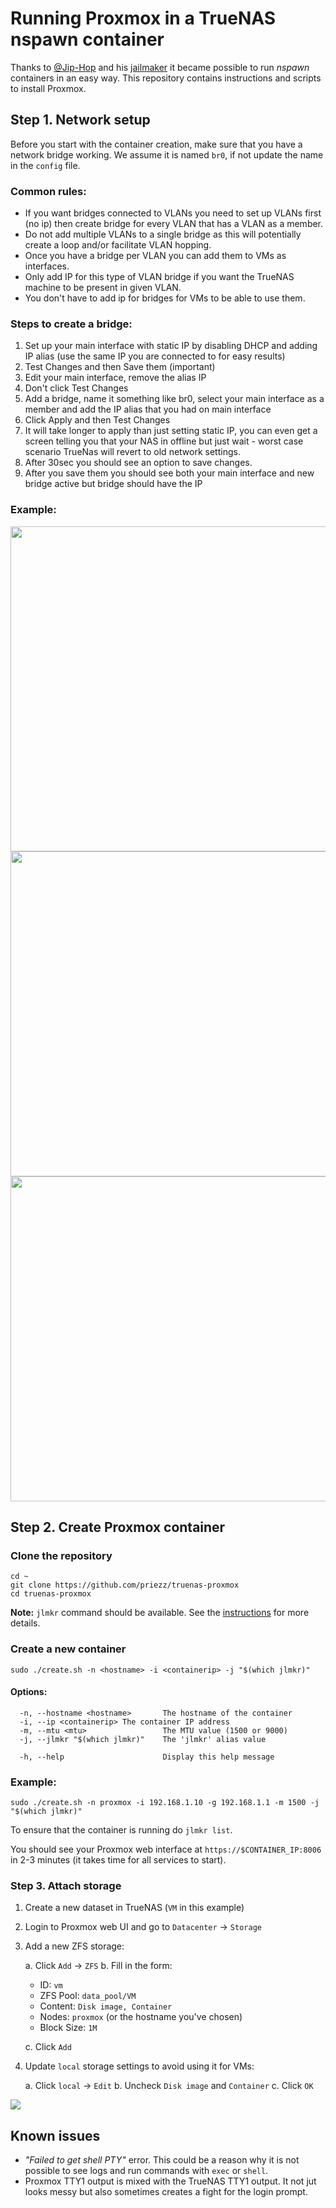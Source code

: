 # Running Proxmox in a TrueNAS nspawn container

Thanks to [@Jip-Hop](https://github.com/Jip-Hop) and his [jailmaker](https://github.com/Jip-Hop/jailmaker) it
became possible to run _nspawn_ containers in an easy way. This repository
contains instructions and scripts to install Proxmox.

## Step 1. Network setup

Before you start with the container creation, make sure that you have a network
bridge working. We assume it is named `br0`, if not update the name in the
`config` file.

### Common rules:

- If you want bridges connected to VLANs you need to set up VLANs first (no ip)
  then create bridge for every VLAN that has a VLAN as a member.
- Do not add multiple VLANs to a single bridge as this will potentially create a
  loop and/or facilitate VLAN hopping.
- Once you have a bridge per VLAN you can add them to VMs as interfaces.
- Only add IP for this type of VLAN bridge if you want the TrueNAS machine to be
  present in given VLAN.
- You don't have to add ip for bridges for VMs to be able to use them.

### Steps to create a bridge:

1. Set up your main interface with static IP by disabling DHCP and adding IP alias (use the same IP you are connected to for easy results)
2. Test Changes and then Save them (important)
3. Edit your main interface, remove the alias IP
4. Don't click Test Changes
5. Add a bridge, name it something like br0, select your main interface as a member and add the IP alias that you had on main interface
6. Click Apply and then Test Changes
7. It will take longer to apply than just setting static IP, you can even get a screen telling you that your NAS in offline but just wait - worst case scenario TrueNas will revert to old network settings.
8. After 30sec you should see an option to save changes.
9. After you save them you should see both your main interface and new bridge active but bridge should have the IP

### Example:

<img src="images/network_1.png" width="520"/>
<img src="images/network_2.png" width="520"/>
<img src="images/network_3.png" width="520"/>

## Step 2. Create Proxmox container

### Clone the repository

```
cd ~
git clone https://github.com/priezz/truenas-proxmox
cd truenas-proxmox
```

**Note:** `jlmkr` command should be available. See the [instructions](https://github.com/Jip-Hop/jailmaker) for more details.

### Create a new container

```
sudo ./create.sh -n <hostname> -i <containerip> -j "$(which jlmkr)"
```

#### Options:

```
  -n, --hostname <hostname>       The hostname of the container
  -i, --ip <containerip> The container IP address
  -m, --mtu <mtu>                 The MTU value (1500 or 9000)
  -j, --jlmkr "$(which jlmkr)"    The 'jlmkr' alias value

  -h, --help                      Display this help message
```

### Example:

```
sudo ./create.sh -n proxmox -i 192.168.1.10 -g 192.168.1.1 -m 1500 -j "$(which jlmkr)"
```

To ensure that the container is running do `jlmkr list`.

You should see your Proxmox web interface at `https://$CONTAINER_IP:8006` in 2-3 minutes (it takes time for all services to start).

### Step 3. Attach storage

1. Create a new dataset in TrueNAS (`VM` in this example)
2. Login to Proxmox web UI and go to `Datacenter` -> `Storage`
3. Add a new ZFS storage:

   a. Click `Add` -> `ZFS`
   b. Fill in the form:

   - ID: `vm`
   - ZFS Pool: `data_pool/VM`
   - Content: `Disk image, Container`
   - Nodes: `proxmox` (or the hostname you've chosen)
   - Block Size: `1M`

   c. Click `Add`

4. Update `local` storage settings to avoid using it for VMs:

   a. Click `local` -> `Edit`
   b. Uncheck `Disk image` and `Container`
   c. Click `OK`

![](images/storage.png)

## Known issues

- _"Failed to get shell PTY"_ error. This could be a reason why it is not
  possible to see logs and run commands with `exec` or `shell`.
- Proxmox TTY1 output is mixed with the TrueNAS TTY1 output. It not jut looks
  messy but also sometimes creates a fight for the login prompt.
